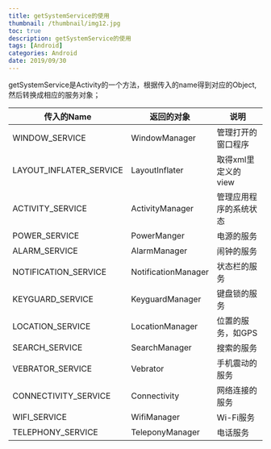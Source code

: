 ```yaml
---
title: getSystemService的使用
thumbnail: /thumbnail/img12.jpg
toc: true
description: getSystemService的使用
tags: [Android]
categories: Android
date: 2019/09/30
---
```


getSystemService是Activity的一个方法，根据传入的name得到对应的Object,然后转换成相应的服务对象；
<!--more-->
|传入的Name|返回的对象|说明|
|------|------|------|
|WINDOW_SERVICE|WindowManager|管理打开的窗口程序|
|LAYOUT_INFLATER_SERVICE|	LayoutInflater	|取得xml里定义的view
|ACTIVITY_SERVICE	|ActivityManager	|管理应用程序的系统状态
|POWER_SERVICE	|PowerManger	|电源的服务
|ALARM_SERVICE	|AlarmManager|	闹钟的服务
|NOTIFICATION_SERVICE	|NotificationManager	|状态栏的服务
|KEYGUARD_SERVICE	|KeyguardManager	|键盘锁的服务
|LOCATION_SERVICE	|LocationManager	|位置的服务，如GPS
|SEARCH_SERVICE	|SearchManager	|搜索的服务
|VEBRATOR_SERVICE|	Vebrator|	手机震动的服务
|CONNECTIVITY_SERVICE	|Connectivity	|网络连接的服务
|WIFI_SERVICE	|WifiManager	|Wi-Fi服务
|TELEPHONY_SERVICE	|TeleponyManager	|电话服务
